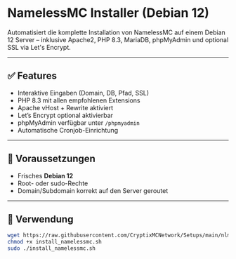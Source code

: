 # NamelessMC Installer (Debian 12)

Automatisiert die komplette Installation von NamelessMC auf einem Debian 12 Server – inklusive Apache2, PHP 8.3, MariaDB, phpMyAdmin und optional SSL via Let's Encrypt.

---

## ✅ Features

- Interaktive Eingaben (Domain, DB, Pfad, SSL)
- PHP 8.3 mit allen empfohlenen Extensions
- Apache vHost + Rewrite aktiviert
- Let’s Encrypt optional aktivierbar
- phpMyAdmin verfügbar unter `/phpmyadmin`
- Automatische Cronjob-Einrichtung

---

## 🧰 Voraussetzungen

- Frisches **Debian 12**
- Root- oder sudo-Rechte
- Domain/Subdomain korrekt auf den Server geroutet

---

## 🚀 Verwendung

```bash
wget https://raw.githubusercontent.com/CryptixMCNetwork/Setups/main/nlmc.sh -O install_namelessmc.sh
chmod +x install_namelessmc.sh
sudo ./install_namelessmc.sh
